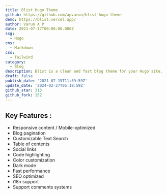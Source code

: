 ```yaml
---
title: Blist Hugo Theme
github: https://github.com/apvarun/blist-hugo-theme
demo: https://blist.vercel.app/
author: Varun A P
date: 2021-07-17T00:00:00.000Z
ssg:
  - Hugo
cms:
  - Markdown
css:
  - Tailwind
category:
  - Blog
description: Blist is a clean and fast blog theme for your Hugo site.
draft: false
publish_date: '2021-07-15T11:59:59Z'
update_date: '2024-02-27T05:18:59Z'
github_star: 313
github_fork: 152
---
```


## Key Features :

- Responsive content / Mobile-optimized
- Blog pagination
- Customizable Text Search
- Table of contents
- Social links
- Code highlighting
- Color customization
- Dark mode
- Fast performance
- SEO optimized
- i18n support
- Support comments systems
